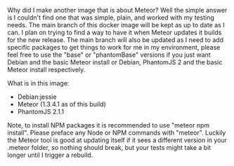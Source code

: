 Why did I make another image that is about Meteor? Well the simple answer is I couldn't find one that was simple, plain, and worked with my testing needs.
The main branch of this docker image will be kept as up to date as I can. I plan on trying to find a way to have it when Meteor updates it builds for the new release.
The main branch will also be updated as I need to add specific packages to get things to work for me in my environment, please feel free to use the "base" or "phantomBase" versions if you just want Debian and the basic Meteor install or Debian, PhantomJS 2 and the basic Meteor install respectively.

What is in this image:
- Debian:jessie
- Meteor (1.3.4.1 as of this build)
- PhantomJS 2.1.1

Note, to install NPM packages it is recommended to use "meteor npm install". Please preface any Node or NPM commands with "meteor".
Luckily the Meteor tool is good at updating itself if it sees a different version in your .meteor folder, so nothing should break, but your tests might take a bit longer until I trigger a rebuild.
